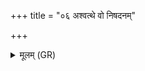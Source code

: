 +++
title = "०६ अश्वत्थे वो निषदनम्"

+++
<details><summary>मूलम् (GR)</summary>

अश्वत्थे वो निषदनं  
पर्णे वो वसतिष् कृता ।  
गोभाज इत् किलासथ  
यत् सनवथ पुरुषम् ॥
</details>